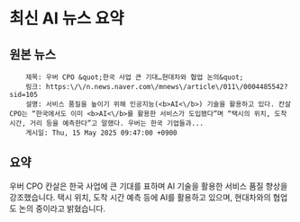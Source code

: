 # 최신 AI 뉴스 요약

## 원본 뉴스
		제목: 우버 CPO &quot;한국 사업 큰 기대…현대차와 협업 논의&quot;
		링크: https:\/\/n.news.naver.com\/mnews\/article\/011\/0004485542?sid=105
		설명: 서비스 품질을 높이기 위해 인공지능(<b>AI<\/b>) 기술을 활용하고 있다. 칸살 CPO는 “한국에서도 이미 <b>AI<\/b>를 활용한 서비스가 도입됐다”며 “택시의 위치, 도착 시간, 거리 등을 예측한다”고 말했다. 우버는 한국 기업들과... 
		게시일: Thu, 15 May 2025 09:47:00 +0900


## 요약
우버 CPO 칸살은 한국 사업에 큰 기대를 표하며 AI 기술을 활용한 서비스 품질 향상을 강조했습니다. 택시 위치, 도착 시간 예측 등에 AI를 활용하고 있으며, 현대차와의 협업도 논의 중이라고 밝혔습니다.
